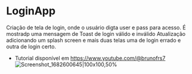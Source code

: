 # LoginApp
Criação de tela de login, onde o usuário digta user e pass para acesso. É mostradp uma mensagem de Toast de login válido e inválido 
Atualização adicionando um splash screen e mais duas telas uma de login errado e outra de login certo.

- Tutorial disponível em https://www.youtube.com/@brunofrs7
![Screenshot_1682600645|100x100,50%](https://user-images.githubusercontent.com/13179667/234871145-2c98a868-467a-4217-bf62-67ca54e2ecb5.png)











